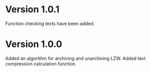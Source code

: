 # Version 1.0.1
Function checking texts have been added. 


# Version 1.0.0
Added an algorithm for archiving and unarchiving LZW. Added text compression calculation function. 